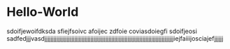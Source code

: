 # Hello-World
sdoifjewoifdksda
sfiejfsoivc
afoijec
zdfoie
coviasdoiegfi
  sdoifjeosi  
  sadfedjjjvasdjjjjjjjjjjjjjjjjjjjjjjjjjjjjjjjjjjjjjjjjjjjjjjjjjjjjjjjjjjjjjjjjjjjjjjjjjjjjjjjjjjjjjjjiejfaiiijosciajefjjjjjj
